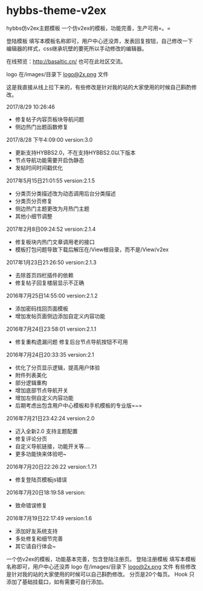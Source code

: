 # hybbs-theme-v2ex
hybbs仿v2ex主题模板
一个仿v2ex的模板，功能完善，生产可用=。=

登陆模板 填写本模板名称即可，用户中心还没弄，发表回复按钮，自己修改一下编辑器的样式，css继承坑壁的要死所以手动修改的编辑器。

在线预览：http://basaltic.cn/ 也可在此社区交流。

logo 在/images/目录下 logo@2x.png 文件

这是我直接从线上拉下来的，有些修改是针对我的站的大家使用的时候自己斟酌修改。

2017/8/29 10:26:46

 - 修复帖子内容页板块导航问题
 - 侧边热门出题函数修复


2017/8/28 下午4:09:00      version:3.0

 - 更新支持HYBBS2.0，不在支持HYBBS2.0以下版本  
 - 节点导航功能需要开启伪静态 
 - 发帖时间时间戳优化

2017年5月15日21:01:55    version:2.1.5

 - 分类页分类描述改为动态调用后台分类描述 
 - 分类页分页修复 
 - 侧边热门主题更改为月热门主题 
 - 其他小细节调整

2017年2月8日09:24:52     version:2.1.4

 - 修复板块内热门文章调用老的接口 
 - 模板打包问题导致下载后解压在/View根目录，而不是/View/v2ex

 2017年1月23日21:26:50   version:2.1.3

 - 去除首页四栏插件的依赖 
 - 修复帖子回复楼层显示不正确

2016年7月25日14:55:00   version:2.1.2

 - 添加密码找回页面模板 
 - 增加发帖页面侧边添加自定义内容功能 

2016年7月24日23:58:01   version:2.1.1
  

 - 修复重构遗漏问题 修复后台节点导航按钮不可用

2016年7月24日20:33:35   version:2.1

 - 优化了分页显示逻辑，提高用户体验 
 - 附件列表美化 
 - 部分逻辑重构 
 - 增加底部节点导航开关 
 - 增加左侧自定义内容功能
 - 后期考虑出包含用户中心模板和手机模板的专业版=~=

2016年7月21日23:42:24   version:2.0

 - 迈入全新2.0 支持主题配置 
 - 修复评论分页 
 - 自定义导航链接，功能开关等.... 
 - 更多功能快来体验吧~

2016年7月20日22:26:22   version:1.7.1

 - 修复登陆页模板js错误

2016年7月20日18:19:58   version:

 - 致命错误修复

2016年7月19日22:17:49   version:1.6

 - 添加好友系统支持 
 - 多处修复和细节完善 
 - 其它请自行体会~

一个仿v2ex的模板，功能基本完善，包含登陆注册页。
登陆注册模板 填写本模板名称即可，用户中心还没弄
logo 在/images/目录下 logo@2x.png 文件
有些修改是针对我的站的大家使用的时候可以自己斟酌修改。
分页是20个每页。
Hook 只添加了基础挂载口，如有需要可自行添加。
